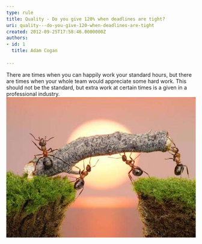 ```yaml
---
type: rule
title: Quality - Do you give 120% when deadlines are tight?
uri: quality---do-you-give-120-when-deadlines-are-tight
created: 2012-09-25T17:58:46.0000000Z
authors:
- id: 1
  title: Adam Cogan

---
```


There are times when you can happily work your standard hours, but there are times when your whole team would appreciate some hard work. This should not be the standard, but extra work at certain times is a given in a professional industry.
 ![ On occasion, everyone has to work extra hard](WorkingHard.jpg)
